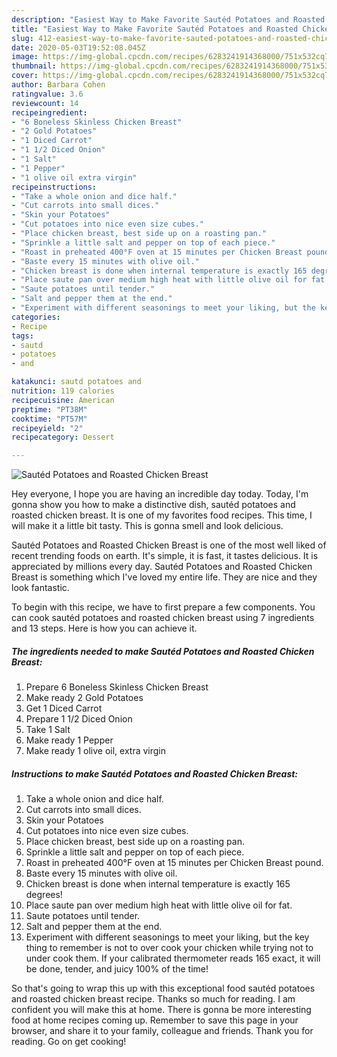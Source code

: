 ```yaml
---
description: "Easiest Way to Make Favorite Sautéd Potatoes and Roasted Chicken Breast"
title: "Easiest Way to Make Favorite Sautéd Potatoes and Roasted Chicken Breast"
slug: 412-easiest-way-to-make-favorite-sauted-potatoes-and-roasted-chicken-breast
date: 2020-05-03T19:52:08.045Z
image: https://img-global.cpcdn.com/recipes/6283241914368000/751x532cq70/sauted-potatoes-and-roasted-chicken-breast-recipe-main-photo.jpg
thumbnail: https://img-global.cpcdn.com/recipes/6283241914368000/751x532cq70/sauted-potatoes-and-roasted-chicken-breast-recipe-main-photo.jpg
cover: https://img-global.cpcdn.com/recipes/6283241914368000/751x532cq70/sauted-potatoes-and-roasted-chicken-breast-recipe-main-photo.jpg
author: Barbara Cohen
ratingvalue: 3.6
reviewcount: 14
recipeingredient:
- "6 Boneless Skinless Chicken Breast"
- "2 Gold Potatoes"
- "1 Diced Carrot"
- "1 1/2 Diced Onion"
- "1 Salt"
- "1 Pepper"
- "1 olive oil extra virgin"
recipeinstructions:
- "Take a whole onion and dice half."
- "Cut carrots into small dices."
- "Skin your Potatoes"
- "Cut potatoes into nice even size cubes."
- "Place chicken breast, best side up on a roasting pan."
- "Sprinkle a little salt and pepper on top of each piece."
- "Roast in preheated 400°F oven at 15 minutes per Chicken Breast pound."
- "Baste every 15 minutes with olive oil."
- "Chicken breast is done when internal temperature is exactly 165 degrees!"
- "Place saute pan over medium high heat with little olive oil for fat."
- "Saute potatoes until tender."
- "Salt and pepper them at the end."
- "Experiment with different seasonings to meet your liking, but the key thing to remember is not to over cook your chicken while trying not to under cook them. If your calibrated thermometer reads 165 exact, it will be done, tender, and juicy 100% of the time!"
categories:
- Recipe
tags:
- sautd
- potatoes
- and

katakunci: sautd potatoes and 
nutrition: 119 calories
recipecuisine: American
preptime: "PT38M"
cooktime: "PT57M"
recipeyield: "2"
recipecategory: Dessert

---
```



![Sautéd Potatoes and Roasted Chicken Breast](https://img-global.cpcdn.com/recipes/6283241914368000/751x532cq70/sauted-potatoes-and-roasted-chicken-breast-recipe-main-photo.jpg)

Hey everyone, I hope you are having an incredible day today. Today, I'm gonna show you how to make a distinctive dish, sautéd potatoes and roasted chicken breast. It is one of my favorites food recipes. This time, I will make it a little bit tasty. This is gonna smell and look delicious.



Sautéd Potatoes and Roasted Chicken Breast is one of the most well liked of recent trending foods on earth. It's simple, it is fast, it tastes delicious. It is appreciated by millions every day. Sautéd Potatoes and Roasted Chicken Breast is something which I've loved my entire life. They are nice and they look fantastic.


To begin with this recipe, we have to first prepare a few components. You can cook sautéd potatoes and roasted chicken breast using 7 ingredients and 13 steps. Here is how you can achieve it.

<!--inarticleads1-->

##### The ingredients needed to make Sautéd Potatoes and Roasted Chicken Breast:

1. Prepare 6 Boneless Skinless Chicken Breast
1. Make ready 2 Gold Potatoes
1. Get 1 Diced Carrot
1. Prepare 1 1/2 Diced Onion
1. Take 1 Salt
1. Make ready 1 Pepper
1. Make ready 1 olive oil, extra virgin




<!--inarticleads2-->

##### Instructions to make Sautéd Potatoes and Roasted Chicken Breast:

1. Take a whole onion and dice half.
1. Cut carrots into small dices.
1. Skin your Potatoes
1. Cut potatoes into nice even size cubes.
1. Place chicken breast, best side up on a roasting pan.
1. Sprinkle a little salt and pepper on top of each piece.
1. Roast in preheated 400°F oven at 15 minutes per Chicken Breast pound.
1. Baste every 15 minutes with olive oil.
1. Chicken breast is done when internal temperature is exactly 165 degrees!
1. Place saute pan over medium high heat with little olive oil for fat.
1. Saute potatoes until tender.
1. Salt and pepper them at the end.
1. Experiment with different seasonings to meet your liking, but the key thing to remember is not to over cook your chicken while trying not to under cook them. If your calibrated thermometer reads 165 exact, it will be done, tender, and juicy 100% of the time!




So that's going to wrap this up with this exceptional food sautéd potatoes and roasted chicken breast recipe. Thanks so much for reading. I am confident you will make this at home. There is gonna be more interesting food at home recipes coming up. Remember to save this page in your browser, and share it to your family, colleague and friends. Thank you for reading. Go on get cooking!
